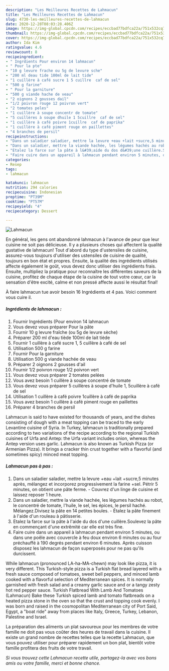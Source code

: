 ```yaml
---
description: "Les Meilleures Recettes de Lahmacun"
title: "Les Meilleures Recettes de Lahmacun"
slug: 4730-les-meilleures-recettes-de-lahmacun
date: 2020-12-28T08:03:28.406Z
image: https://img-global.cpcdn.com/recipes/eccbad77bdfca22a/751x532cq70/lahmacun-photo-principale-de-la-recette.jpg
thumbnail: https://img-global.cpcdn.com/recipes/eccbad77bdfca22a/751x532cq70/lahmacun-photo-principale-de-la-recette.jpg
cover: https://img-global.cpcdn.com/recipes/eccbad77bdfca22a/751x532cq70/lahmacun-photo-principale-de-la-recette.jpg
author: Ida Kim
ratingvalue: 4.6
reviewcount: 8
recipeingredient:
- " Ingrdients Pour environ 14 lahmacun"
- " Pour la pte"
- "10 g levure frache ou 5g de levure sche"
- "200 ml deau tide 100ml de lait tide"
- "1 cuillère à café sucre 1 5 cuillre  caf de sel"
- "500 g farine"
- " Pour la garniture"
- "500 g viande hache de veau"
- "2 oignons 2 gousses dail"
- "1/2 poivron rouge 12 poivron vert"
- "2 tomates peles"
- "1 cuillère à soupe concentr de tomate"
- "5 cuillères à soupe dhuile 1 5cuillre  caf de sel"
- "1 cuillère à café poivre 1cuillre  caf de paprika"
- "1 cuillère à café piment rouge en paillettes"
- "4 branches de persil"
recipeinstructions:
- "Dans un saladier saladier, mettre la levure +eau +lait +sucre,5 minutes après, mélangez et incorporez progressivement la farine +sel. Pétrir 5 minutes, on obtient une pâte ferme. Couvrez d&#39;un linge de cuisine et laissez reposer 1 heure."
- "Dans un saladier, mettre la viande hachée, les légumes hachés au robot, le concentré de tomate, l&#39;huile, le sel, les épices, le persil haché. Mélangez.Divisez la pâte en 14 petites boules. Étalez la pâte finement à l&#39;aide d&#39;un rouleau à pâtisserie."
- "Etalez la farce sur la pâte à l&#39;aide du dos d&#39;une cuillère.Soulevez la pâte en commençant d&#39;une extrêmité car elle est très fine."
- "Faire cuire dans un appareil à lahmacun pendant environ 5 minutes, ou dans une poêle avec couvercle à feu doux environ 6 minutes ou au four préchauffé à 190 degrés pendant environ 6 minutes. Après cuisson disposez les lahmacun de façon superposés pour ne pas qu&#39;ils durcissent."
categories:
- Resep
tags:
- lahmacun

katakunci: lahmacun 
nutrition: 294 calories
recipecuisine: Indonesian
preptime: "PT39M"
cooktime: "PT57M"
recipeyield: "4"
recipecategory: Dessert

---
```



![Lahmacun](https://img-global.cpcdn.com/recipes/eccbad77bdfca22a/751x532cq70/lahmacun-photo-principale-de-la-recette.jpg)

En général, les gens ont abandonné lahmacun à l'avance de peur que leur cuisine ne soit pas délicieuse. Il y a plusieurs choses qui affectent la qualité gustative de lahmacun! Tout d'abord du type d'ustensiles de cuisine, assurez-vous toujours d'utiliser des ustensiles de cuisine de qualité, toujours en bon état et propres. Ensuite, la qualité des ingrédients utilisés affecte également le goût, vous devez donc utiliser des ingrédients frais. Ensuite, multipliez la pratique pour reconnaître les différentes saveurs de la cuisine, profitez de chaque étape de la cuisine de tout votre cœur, car la sensation d'être excité, calme et non pressé affecte aussi le résultat final!

<!--inarticleads1-->

À faire lahmacun tue avoir besoin 16 Ingrédients et 4 pas. Voici comment vous cuire il.

##### Ingrédients de lahmacun :

1. Fournir  Ingrédients (Pour environ 14 lahmacun
1. Vous devez vous préparer  Pour la pâte
1. Fournir 10 g levure fraîche (ou 5g de levure sèche)
1. Préparer 200 ml d&#39;eau tiède 100ml de lait tiède
1. Fournir 1 cuillère à café sucre 1, 5 cuillère à café de sel
1. Utilisation 500 g farine
1. Fournir  Pour la garniture
1. Utilisation 500 g viande hachée de veau
1. Préparer 2 oignons 2 gousses d&#39;ail
1. Fournir 1/2 poivron rouge 1/2 poivron vert
1. Vous devez vous préparer 2 tomates pelées
1. Vous avez besoin 1 cuillère à soupe concentré de tomate
1. Vous devez vous préparer 5 cuillères à soupe d&#39;huile 1, 5cuillère à café de sel
1. Utilisation 1 cuillère à café poivre 1cuillère à café de paprika
1. Vous avez besoin 1 cuillère à café piment rouge en paillettes
1. Préparer 4 branches de persil


Lahmacun is said to have existed for thousands of years, and the dishes consisting of dough with a meat topping can be traced to the early Levantine cuisine of Syria. In Turkey, lahmacun is traditionally prepared according to two variations of the recipe according to the regional Turkish cuisines of Urfa and Antep: the Urfa variant includes onion, whereas the Antep version uses garlic. Lahmacun is also known as Turkish Pizza (or Armenian Pizza). It brings a cracker thin crust together with a flavorful (and sometimes spicy) minced meat topping. 

<!--inarticleads2-->

##### Lahmacun pas à pas :

1. Dans un saladier saladier, mettre la levure +eau +lait +sucre,5 minutes après, mélangez et incorporez progressivement la farine +sel. Pétrir 5 minutes, on obtient une pâte ferme. - Couvrez d&#39;un linge de cuisine et laissez reposer 1 heure.
1. Dans un saladier, mettre la viande hachée, les légumes hachés au robot, le concentré de tomate, l&#39;huile, le sel, les épices, le persil haché. Mélangez.Divisez la pâte en 14 petites boules. - Étalez la pâte finement à l&#39;aide d&#39;un rouleau à pâtisserie.
1. Etalez la farce sur la pâte à l&#39;aide du dos d&#39;une cuillère.Soulevez la pâte en commençant d&#39;une extrêmité car elle est très fine.
1. Faire cuire dans un appareil à lahmacun pendant environ 5 minutes, ou dans une poêle avec couvercle à feu doux environ 6 minutes ou au four préchauffé à 190 degrés pendant environ 6 minutes. Après cuisson disposez les lahmacun de façon superposés pour ne pas qu&#39;ils durcissent.


While lahmacun (pronounced LA-ha-MA-chewn) may look like pizza, it is very different. This Turkish-style pizza is a Turkish flat bread layered with a fresh sauce composed of tomatoes, sweet bell peppers, and minced lamb cooked with a flavorful selection of Mediterranean spices. It is normally garnished with fresh salad and a creamy garlic sauce and or a tangy zesty hot red pepper sauce. Turkish Flatbread With Lamb And Tomatoes (Lahmacun) Bake these Turkish spiced lamb and tomato flatbreads on a heated pizza stone in the oven so that the crust and topping cook evenly. I was born and raised in the cosmopolitan Mediterranean city of Port Said, Egypt, a &#34;boat ride&#34; away from places like Italy, Greece, Turkey, Lebanon, Palestine and Israel. 

<!--inarticleads1-->

<p>
La préparation des aliments un plat savoureux pour les membres de votre famille ne doit pas vous coûter des heures de travail dans la cuisine. Il existe un grand nombre de recettes telles que la recette Lahmacun, que vous pouvez utiliser pour préparer rapidement un bon plat, bientôt votre famille profitera des fruits de votre travail.
</p>

<p>
<i>Si vous trouvez cette Lahmacun recette utile, partagez-la avec vos bons amis ou votre famille, merci et bonne chance.</i>
</p>
